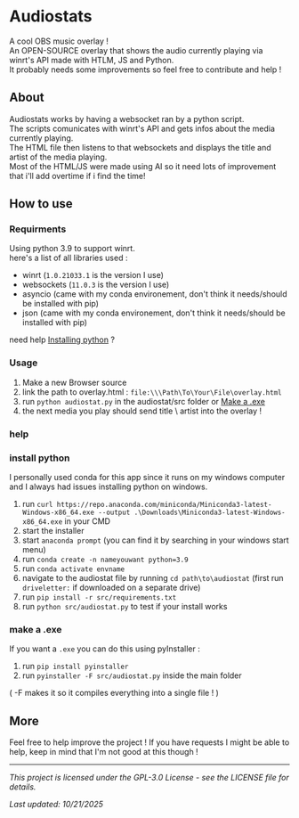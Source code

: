 # Audiostats

<p>A cool OBS music overlay !<br>
An OPEN-SOURCE overlay that shows the audio currently playing via winrt's API made with HTLM, JS and Python.<br>
It probably needs some improvements so feel free to contribute and help !
</p>

## About

<p>Audiostats works by having a websocket ran by a python script.<br>
The scripts comunicates with winrt's API and gets infos about the media currently playing.<br>
The HTML file then listens to that websockets and displays the title and artist of the media playing.<br>
Most of the HTML/JS were made using AI so it need lots of improvement that i'll add overtime if i find the time!</p>


## How to use

### Requirments

<p>Using python 3.9 to support winrt.<br>
here's a list of all libraries used :

- winrt (```1.0.21033.1``` is the version I use)
- websockets (```11.0.3``` is the version I use)
- asyncio (came with my conda environement, don't think it needs/should be installed with pip)
- json (came with my conda environement, don't think it needs/should be installed with pip)

need help [Installing python](#python_install) ?
</p>

### Usage

1. Make a new Browser source
2. link the path to overlay.html : ```file:\\\Path\To\Your\File\overlay.html```
3. run ```python audiostat.py``` in the audiostat/src folder or [Make a .exe](#make_exe) 
4. the next media you play should send title \ artist into the overlay !

### help

### <div id="python_install"></div>
### install python

I personally used conda for this app since it runs on my windows computer and I always had issues installing python on windows.

1. run ```curl https://repo.anaconda.com/miniconda/Miniconda3-latest-Windows-x86_64.exe --output .\Downloads\Miniconda3-latest-Windows-x86_64.exe``` in your CMD
2. start the installer
3. start ```anaconda prompt``` (you can find it by searching in your windows start menu)
4. run ```conda create -n nameyouwant python=3.9``` 
5. run ```conda activate envname```
6. navigate to the audiostat file by running ```cd path\to\audiostat``` (first run ```driveletter:``` if downloaded on a separate drive)
7. run ```pip install -r src/requirements.txt```
8. run ```python src/audiostat.py``` to test if your install works

### <div id="make_exe"></div>
### make a .exe

If you want a ```.exe```  you can do this using pyInstaller :

1. run ```pip install pyinstaller``` 
2. run ```pyinstaller -F src/audiostat.py``` inside the main folder

( -F makes it so it compiles everything into a single file ! )

## More

Feel free to help improve the project !
If you have requests I might be able to help, keep in mind that I'm not good at this though !

---

*This project is licensed under the GPL-3.0 License - see the LICENSE file for details.*


*Last updated: 10/21/2025*




